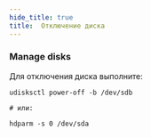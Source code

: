 ```yaml
---
hide_title: true
title:  Отключение диска
---
```


### Manage disks

Для отключения диска выполните:
 
```
udisksctl power-off -b /dev/sdb 

# или:

hdparm -s 0 /dev/sda
```
